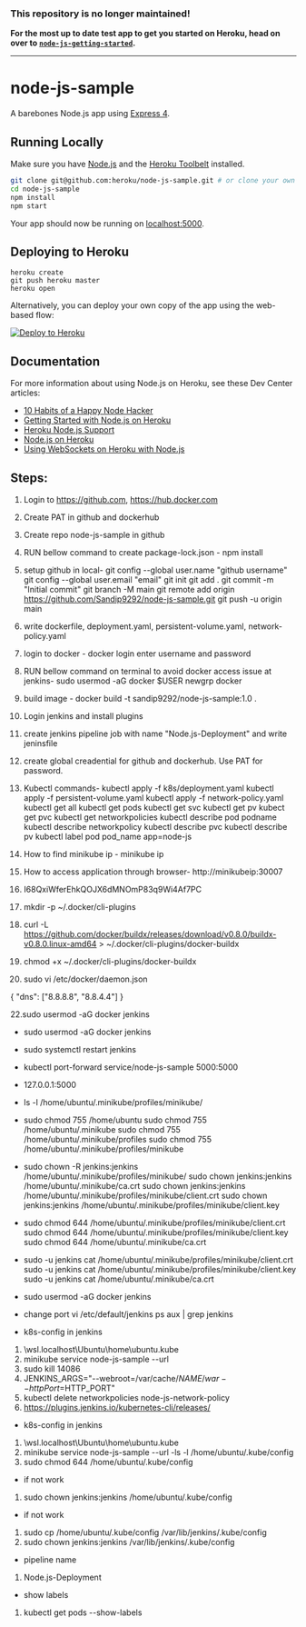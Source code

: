 ### This repository is no longer maintained!

**For the most up to date test app to get you started on Heroku, head on over to [`node-js-getting-started`](https://github.com/heroku/node-js-getting-started).**

---

# node-js-sample

A barebones Node.js app using [Express 4](http://expressjs.com/).

## Running Locally

Make sure you have [Node.js](http://nodejs.org/) and the [Heroku Toolbelt](https://toolbelt.heroku.com/) installed.

```sh
git clone git@github.com:heroku/node-js-sample.git # or clone your own fork
cd node-js-sample
npm install
npm start
```

Your app should now be running on [localhost:5000](http://localhost:5000/).

## Deploying to Heroku

```
heroku create
git push heroku master
heroku open
```

Alternatively, you can deploy your own copy of the app using the web-based flow:

[![Deploy to Heroku](https://www.herokucdn.com/deploy/button.png)](https://heroku.com/deploy)

## Documentation

For more information about using Node.js on Heroku, see these Dev Center articles:

- [10 Habits of a Happy Node Hacker](https://blog.heroku.com/archives/2014/3/11/node-habits)
- [Getting Started with Node.js on Heroku](https://devcenter.heroku.com/articles/getting-started-with-nodejs)
- [Heroku Node.js Support](https://devcenter.heroku.com/articles/nodejs-support)
- [Node.js on Heroku](https://devcenter.heroku.com/categories/nodejs)
- [Using WebSockets on Heroku with Node.js](https://devcenter.heroku.com/articles/node-websockets)


## Steps:
1. Login to https://github.com, https://hub.docker.com
2. Create PAT in github and dockerhub
3. Create repo node-js-sample in github
4. RUN bellow command to create package-lock.json -
   npm install 
6. setup github in local-
   git config --global user.name "github username"
   git config --global user.email "email"
   git init
   git add .
   git commit -m "Initial commit"
   git branch -M main
   git remote add origin https://github.com/Sandip9292/node-js-sample.git
   git push -u origin main
7. write dockerfile, deployment.yaml, persistent-volume.yaml, network-policy.yaml
8. login to docker -
   docker login
   enter username and password
9. RUN bellow command on terminal to avoid docker access issue at jenkins-
   sudo usermod -aG docker $USER
   newgrp docker
10. build image -
   docker build -t sandip9292/node-js-sample:1.0 .
11. Login jenkins and install plugins
12. create jenkins pipeline job with name "Node.js-Deployment" and write jeninsfile
13. create global creadential for github and dockerhub. Use PAT for password.
14. Kubectl commands-
    kubectl apply -f k8s/deployment.yaml
    kubectl apply -f persistent-volume.yaml
    kubectl apply -f network-policy.yaml
    kubectl get all
    kubectl get pods
    kubectl get svc
    kubectl get pv
    kubect get pvc
    kubectl get networkpolicies
    kubectl describe pod podname
    kubectl describe networkpolicy <network-policy-name>
    kubectl describe pvc <pvc-name>
    kubectl describe pv <pv-name>
    kubectl label pod pod_name app=node-js
15. How to find minikube ip - 
    minikube ip
16. How to access application through browser-
    http://minikubeip:30007

17. I68QxiWferEhkQOJX6dMNOmP83q9Wi4Af7PC
18. mkdir -p ~/.docker/cli-plugins
19. curl -L https://github.com/docker/buildx/releases/download/v0.8.0/buildx-v0.8.0.linux-amd64 > ~/.docker/cli-plugins/docker-buildx
20. chmod +x ~/.docker/cli-plugins/docker-buildx

21. sudo vi /etc/docker/daemon.json

{
  "dns": ["8.8.8.8", "8.8.4.4"]
}

22.sudo usermod -aG docker jenkins
- sudo usermod -aG docker jenkins
- sudo systemctl restart jenkins
- kubectl port-forward service/node-js-sample 5000:5000
- 127.0.0.1:5000
- ls -l /home/ubuntu/.minikube/profiles/minikube/

- sudo chmod 755 /home/ubuntu
sudo chmod 755 /home/ubuntu/.minikube
sudo chmod 755 /home/ubuntu/.minikube/profiles
sudo chmod 755 /home/ubuntu/.minikube/profiles/minikube

- sudo chown -R jenkins:jenkins /home/ubuntu/.minikube/profiles/minikube/
sudo chown jenkins:jenkins /home/ubuntu/.minikube/ca.crt
sudo chown jenkins:jenkins /home/ubuntu/.minikube/profiles/minikube/client.crt
sudo chown jenkins:jenkins /home/ubuntu/.minikube/profiles/minikube/client.key


- sudo chmod 644 /home/ubuntu/.minikube/profiles/minikube/client.crt
sudo chmod 644 /home/ubuntu/.minikube/profiles/minikube/client.key
sudo chmod 644 /home/ubuntu/.minikube/ca.crt


- sudo -u jenkins cat /home/ubuntu/.minikube/profiles/minikube/client.crt
sudo -u jenkins cat /home/ubuntu/.minikube/profiles/minikube/client.key
sudo -u jenkins cat /home/ubuntu/.minikube/ca.crt


- sudo usermod -aG docker jenkins

- change port
vi /etc/default/jenkins
ps aux | grep jenkins

- k8s-config in jenkins
1. \\wsl.localhost\Ubuntu\home\ubuntu\.kube
2. minikube service node-js-sample --url
3. sudo kill 14086
4. JENKINS_ARGS="--webroot=/var/cache/$NAME/war --httpPort=$HTTP_PORT"
5. kubectl delete networkpolicies node-js-network-policy
6. https://plugins.jenkins.io/kubernetes-cli/releases/
- k8s-config in jenkins
1. \\wsl.localhost\Ubuntu\home\ubuntu\.kube
2. minikube service node-js-sample --url
-ls -l /home/ubuntu/.kube/config
1. sudo chmod 644 /home/ubuntu/.kube/config
- if not work
1. sudo chown jenkins:jenkins /home/ubuntu/.kube/config
- if not work
1. sudo cp /home/ubuntu/.kube/config /var/lib/jenkins/.kube/config
2. sudo chown jenkins:jenkins /var/lib/jenkins/.kube/config
- pipeline name
1. Node.js-Deployment
- show labels
1. kubectl get pods --show-labels

    
